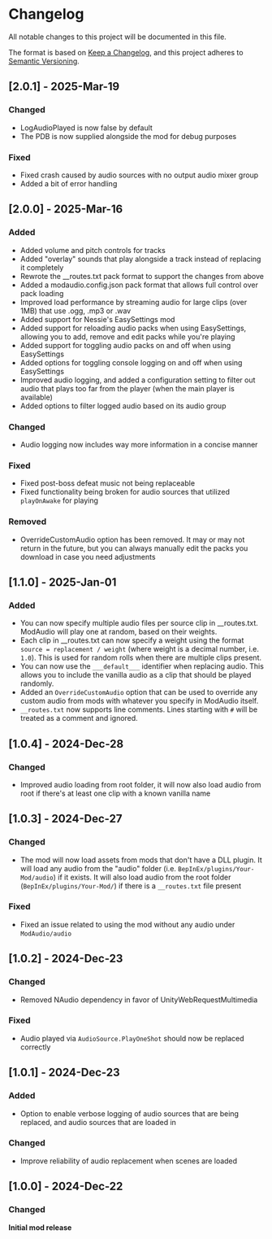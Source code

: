 # Changelog

All notable changes to this project will be documented in this file.

The format is based on [Keep a Changelog](https://keepachangelog.com/en/1.1.0/),
and this project adheres to [Semantic Versioning](https://semver.org/spec/v2.0.0.html).

## [2.0.1] - 2025-Mar-19

### Changed

- LogAudioPlayed is now false by default
- The PDB is now supplied alongside the mod for debug purposes

### Fixed

- Fixed crash caused by audio sources with no output audio mixer group
- Added a bit of error handling

## [2.0.0] - 2025-Mar-16

### Added

- Added volume and pitch controls for tracks
- Added "overlay" sounds that play alongside a track instead of replacing it completely
- Rewrote the __routes.txt pack format to support the changes from above
- Added a modaudio.config.json pack format that allows full control over pack loading
- Improved load performance by streaming audio for large clips (over 1MB) that use .ogg, .mp3 or .wav
- Added support for Nessie's EasySettings mod
- Added support for reloading audio packs when using EasySettings, allowing you to add, remove and edit packs while you're playing
- Added support for toggling audio packs on and off when using EasySettings
- Added options for toggling console logging on and off when using EasySettings
- Improved audio logging, and added a configuration setting to filter out audio that plays too far from the player (when the main player is available)
- Added options to filter logged audio based on its audio group

### Changed

- Audio logging now includes way more information in a concise manner

### Fixed

- Fixed post-boss defeat music not being replaceable 
- Fixed functionality being broken for audio sources that utilized `playOnAwake` for playing

### Removed

- OverrideCustomAudio option has been removed. It may or may not return in the future, but you can always manually edit the packs you download in case you need adjustments

## [1.1.0] - 2025-Jan-01

### Added

- You can now specify multiple audio files per source clip in __routes.txt. ModAudio will play one at random, based on their weights.
- Each clip in __routes.txt can now specify a weight using the format `source = replacement / weight` (where weight is a decimal number, i.e. `1.0`). This is used for random rolls when there are multiple clips present.
- You can now use the `___default___` identifier when replacing audio. This allows you to include the vanilla audio as a clip that should be played randomly.
- Added an `OverrideCustomAudio` option that can be used to override any custom audio from mods with whatever you specify in ModAudio itself.
- `__routes.txt` now supports line comments. Lines starting with `#` will be treated as a comment and ignored.

## [1.0.4] - 2024-Dec-28

### Changed

- Improved audio loading from root folder, it will now also load audio from root if there's at least one clip with a known vanilla name

## [1.0.3] - 2024-Dec-27

### Changed

- The mod will now load assets from mods that don't have a DLL plugin. It will load any audio from the "audio" folder (i.e. `BepInEx/plugins/Your-Mod/audio`) if it exists. It will also load audio from the root folder (`BepInEx/plugins/Your-Mod/`) if there is a `__routes.txt` file present

### Fixed

- Fixed an issue related to using the mod without any audio under `ModAudio/audio`

## [1.0.2] - 2024-Dec-23

### Changed

- Removed NAudio dependency in favor of UnityWebRequestMultimedia

### Fixed

- Audio played via `AudioSource.PlayOneShot` should now be replaced correctly

## [1.0.1] - 2024-Dec-23

### Added

- Option to enable verbose logging of audio sources that are being replaced, and audio sources that are loaded in

### Changed

- Improve reliability of audio replacement when scenes are loaded

## [1.0.0] - 2024-Dec-22

### Changed

**Initial mod release**